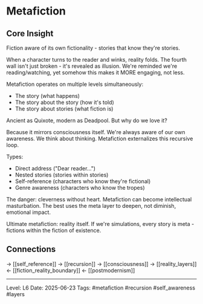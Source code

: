 # Metafiction

## Core Insight
Fiction aware of its own fictionality - stories that know they're stories.

When a character turns to the reader and winks, reality folds. The fourth wall isn't just broken - it's revealed as illusion. We're reminded we're reading/watching, yet somehow this makes it MORE engaging, not less.

Metafiction operates on multiple levels simultaneously:
- The story (what happens)
- The story about the story (how it's told)
- The story about stories (what fiction is)

Ancient as Quixote, modern as Deadpool. But why do we love it?

Because it mirrors consciousness itself. We're always aware of our own awareness. We think about thinking. Metafiction externalizes this recursive loop.

Types:
- Direct address ("Dear reader...")
- Nested stories (stories within stories)
- Self-reference (characters who know they're fictional)
- Genre awareness (characters who know the tropes)

The danger: cleverness without heart. Metafiction can become intellectual masturbation. The best uses the meta layer to deepen, not diminish, emotional impact.

Ultimate metafiction: reality itself. If we're simulations, every story is meta - fictions within the fiction of existence.

## Connections
→ [[self_reference]]
→ [[recursion]]
→ [[consciousness]]
→ [[reality_layers]]
← [[fiction_reality_boundary]]
← [[postmodernism]]

---
Level: L6
Date: 2025-06-23
Tags: #metafiction #recursion #self_awareness #layers